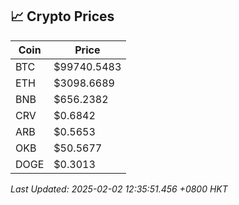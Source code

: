 ## 📈 Crypto Prices

| Coin | Price |
| ---- | ----- |
| BTC | $99740.5483 |
| ETH | $3098.6689 |
| BNB | $656.2382 |
| CRV | $0.6842 |
| ARB | $0.5653 |
| OKB | $50.5677 |
| DOGE | $0.3013 |

_Last Updated: 2025-02-02 12:35:51.456 +0800 HKT_